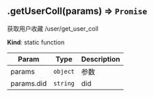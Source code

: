 <a name="module_miot/service/smarthome.getUserColl"></a>

## .getUserColl(params) ⇒ <code>Promise</code>
获取用户收藏
/user/get_user_coll

**Kind**: static function  

| Param | Type | Description |
| --- | --- | --- |
| params | <code>object</code> | 参数 |
| params.did | <code>string</code> | did |

